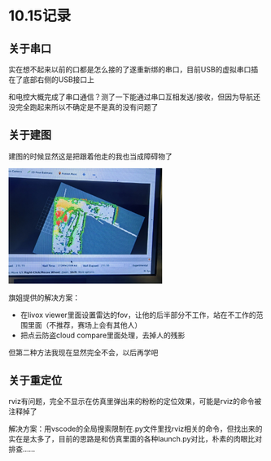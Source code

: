 # 10.15记录
## 关于串口
实在想不起来以前的口都是怎么接的了遂重新绑的串口，目前USB的虚拟串口插在了底部右侧的USB接口上

和电控大概完成了串口通信？测了一下能通过串口互相发送/接收，但因为导航还没完全跑起来所以不确定是不是真的没有问题了

## 关于建图
建图的时候显然这是把跟着他走的我也当成障碍物了

<img src="./pic/10.15-1.jpg" style="width:60%;">


旗姐提供的解决方案：
- 在livox  viewer里面设置雷达的fov，让他的后半部分不工作，站在不工作的范围里面（不推荐，赛场上会有其他人）
- 把点云防盗cloud compare里面处理，去掉人的残影

但第二种方法我现在显然完全不会，以后再学吧

## 关于重定位
rviz有问题，完全不显示在仿真里弹出来的粉粉的定位效果，可能是rviz的命令被注释掉了

解决方案：用vscode的全局搜索限制在.py文件里找rviz相关的命令，但找出来的实在是太多了，目前的思路是和仿真里面的各种launch.py对比，朴素的肉眼比对排查……
